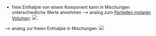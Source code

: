 - freie Enthalpie von einem Komponent kann in Mischungen unterschiedliche Werte annehmen 
--> analog zum [Partiellen molaren Volumen](Partielles%20molares%20Volumen.md): 
![](Pasted%20image%2020240621135441.png)

--> analog zur freien Enthalpie in Mischungen:
![](Pasted%20image%2020240621135615.png)
